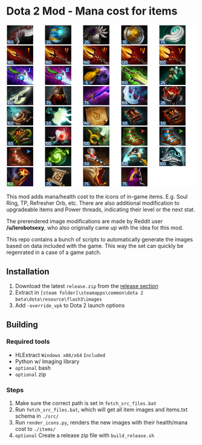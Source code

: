 # Dota 2 Mod - Mana cost for items

![Icons showcase](showcase.png "Icons showcase")

This mod adds mana/health cost to the icons of in-game items.
E.g. Soul Ring, TP, Refresher Orb, etc.
There are also additional modification to upgradeable items and Power threads, indicating their level or the next stat.

The prerendered image modifications are made by Reddit user **/u/lerobotsexy**, who also originally came up with the idea for this mod.

This repo contains a bunch of scripts to automatically generate the images based on data included with the game.
This way the set can quickly be regenrated in a case of a game patch.

## Installation

1. Download the latest `release.zip` from the [release section](https://github.com/rossengeorgiev/dota2mod_manacost/releases)
2. Extract in `[steam folder]\steamapps\common\dota 2 beta\dota\resource\flash3\images`
3. Add `-override_vpk` to Dota 2 launch options

## Building
### Required tools
* HLExtract `Windows x86/x64` `Included`
* Python w/ Imaging library
* `optional` bash
* `optional` zip

### Steps
1. Make sure the correct path is set in `fetch_src_files.bat`
2. Run `fetch_src_files.bat`, which will get all item images and items.txt schema in `./src/`
3. Run `render_icons.py`, renders the new images with their health/mana cost to `./items/`
4. `optional` Create a release zip file with `build_release.sh`
